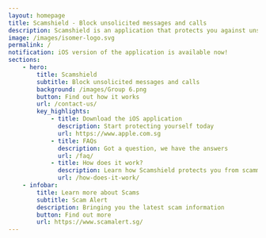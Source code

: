 ```yaml
---
layout: homepage
title: Scamshield - Block unsolicited messages and calls
description: Scamshield is an application that protects you against unsolicited messages and calls from unknown contacts or known scammers
image: /images/isomer-logo.svg
permalink: /
notification: iOS version of the application is available now!
sections:
    - hero:
        title: Scamshield
        subtitle: Block unsolicited messages and calls
        background: /images/Group 6.png
        button: Find out how it works
        url: /contact-us/
        key_highlights:
            - title: Download the iOS application
              description: Start protecting yourself today
              url: https://www.apple.com.sg
            - title: FAQs
              description: Got a question, we have the answers
              url: /faq/
            - title: How does it work?
              description: Learn how Scamshield protects you from scammers
              url: /how-does-it-work/
    - infobar:
        title: Learn more about Scams
        subtitle: Scam Alert
        description: Bringing you the latest scam information
        button: Find out more
        url: https://www.scamalert.sg/
---
```

